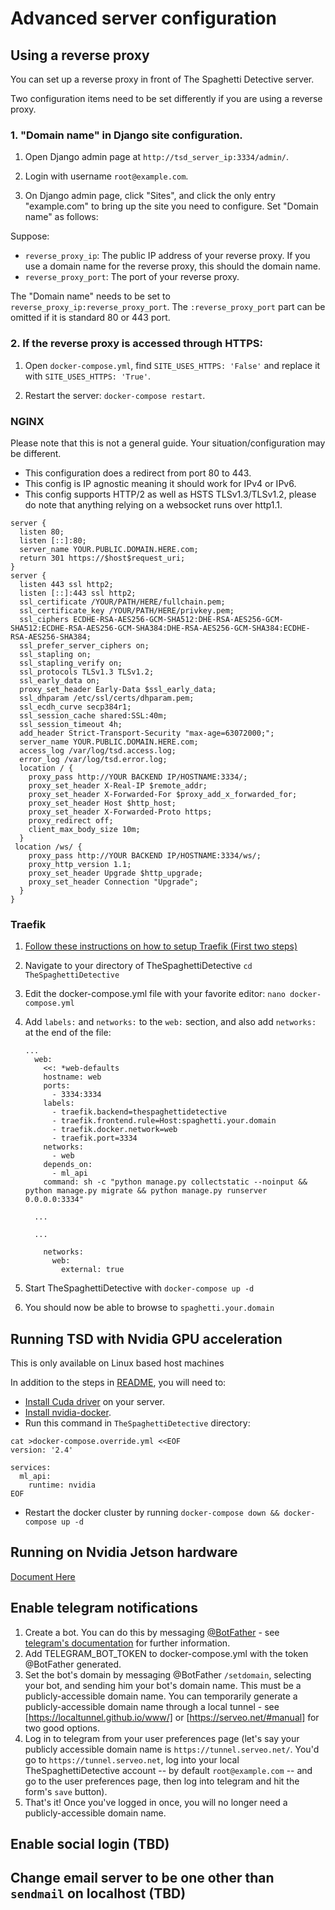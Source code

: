 
# Advanced server configuration

## Using a reverse proxy

You can set up a reverse proxy in front of The Spaghetti Detective server.

Two configuration items need to be set differently if you are using a reverse proxy.

### 1. "Domain name" in Django site configuration.

1. Open Django admin page at `http://tsd_server_ip:3334/admin/`.

2. Login with username `root@example.com`.

3. On Django admin page, click "Sites", and click the only entry "example.com" to bring up the site you need to configure. Set "Domain name" as follows:

Suppose:

* `reverse_proxy_ip`: The public IP address of your reverse proxy. If you use a domain name for the reverse proxy, this should the domain name.
* `reverse_proxy_port`: The port of your reverse proxy.

The "Domain name" needs to be set to `reverse_proxy_ip:reverse_proxy_port`. The `:reverse_proxy_port` part can be omitted if it is standard 80 or 443 port.

### 2. If the reverse proxy is accessed through HTTPS:

1. Open `docker-compose.yml`, find `SITE_USES_HTTPS: 'False'` and replace it with `SITE_USES_HTTPS: 'True'`.

2. Restart the server: `docker-compose restart`.

### NGINX

Please note that this is not a general guide. Your situation/configuration may be different.

* This configuration does a redirect from port 80 to 443.
* This config is IP agnostic meaning it should work for IPv4 or IPv6.
* This config supports HTTP/2 as well as HSTS TLSv1.3/TLSv1.2, please do note that anything relying on a websocket runs over http1.1.

```
server {
  listen 80;
  listen [::]:80;
  server_name YOUR.PUBLIC.DOMAIN.HERE.com;
  return 301 https://$host$request_uri;
}
server {
  listen 443 ssl http2;
  listen [::]:443 ssl http2;
  ssl_certificate /YOUR/PATH/HERE/fullchain.pem;
  ssl_certificate_key /YOUR/PATH/HERE/privkey.pem;
  ssl_ciphers ECDHE-RSA-AES256-GCM-SHA512:DHE-RSA-AES256-GCM-SHA512:ECDHE-RSA-AES256-GCM-SHA384:DHE-RSA-AES256-GCM-SHA384:ECDHE-RSA-AES256-SHA384;
  ssl_prefer_server_ciphers on;
  ssl_stapling on;
  ssl_stapling_verify on;
  ssl_protocols TLSv1.3 TLSv1.2;
  ssl_early_data on;
  proxy_set_header Early-Data $ssl_early_data;
  ssl_dhparam /etc/ssl/certs/dhparam.pem;
  ssl_ecdh_curve secp384r1;
  ssl_session_cache shared:SSL:40m;
  ssl_session_timeout 4h;
  add_header Strict-Transport-Security "max-age=63072000;";
  server_name YOUR.PUBLIC.DOMAIN.HERE.com;
  access_log /var/log/tsd.access.log;
  error_log /var/log/tsd.error.log;
  location / {
    proxy_pass http://YOUR BACKEND IP/HOSTNAME:3334/;
    proxy_set_header X-Real-IP $remote_addr;
    proxy_set_header X-Forwarded-For $proxy_add_x_forwarded_for;
    proxy_set_header Host $http_host;
    proxy_set_header X-Forwarded-Proto https;
    proxy_redirect off;
    client_max_body_size 10m;
  }
 location /ws/ {
    proxy_pass http://YOUR BACKEND IP/HOSTNAME:3334/ws/;
    proxy_http_version 1.1;
    proxy_set_header Upgrade $http_upgrade;
    proxy_set_header Connection "Upgrade";
  }
}
```

### Traefik

1. [Follow these instructions on how to setup Traefik (First two steps)](https://www.digitalocean.com/community/tutorials/how-to-use-traefik-as-a-reverse-proxy-for-docker-containers-on-debian-9)

1. Navigate to your directory of TheSpaghettiDetective `cd TheSpaghettiDetective`

1. Edit the docker-compose.yml file with your favorite editor: `nano docker-compose.yml`

1. Add `labels:` and `networks:` to the `web:` section, and also add `networks:` at the end of the file:

    ```
    ...
      web:
        <<: *web-defaults
        hostname: web
        ports:
          - 3334:3334
        labels:
          - traefik.backend=thespaghettidetective
          - traefik.frontend.rule=Host:spaghetti.your.domain
          - traefik.docker.network=web
          - traefik.port=3334
        networks:
          - web
        depends_on:
          - ml_api
        command: sh -c "python manage.py collectstatic --noinput && python manage.py migrate && python manage.py runserver 0.0.0.0:3334"

      ...

      ...

        networks:
          web:
            external: true
      ```

1. Start TheSpaghettiDetective with `docker-compose up -d`

1. You should now be able to browse to `spaghetti.your.domain`

## Running TSD with Nvidia GPU acceleration

This is only available on Linux based host machines

In addition to the steps in [README](../README.md), you will need to:

- [Install Cuda driver](https://docs.nvidia.com/cuda/cuda-installation-guide-linux/index.html) on your server.
- [Install nvidia-docker](https://github.com/NVIDIA/nvidia-docker).
- Run this command in `TheSpaghettiDetective` directory:
```
cat >docker-compose.override.yml <<EOF
version: '2.4'

services:
  ml_api:
    runtime: nvidia
EOF
```
- Restart the docker cluster by running `docker-compose down && docker-compose up -d`

## Running on Nvidia Jetson hardware

[Document Here](jetson_guide.md)

## Enable telegram notifications

1. Create a bot. You can do this by messaging [@BotFather](https://t.me/botfather) - see [telegram's documentation](https://core.telegram.org/bots#3-how-do-i-create-a-bot) for further information.
2. Add TELEGRAM_BOT_TOKEN to docker-compose.yml with the token @BotFather generated.
3. Set the bot's domain by messaging @BotFather `/setdomain`, selecting your bot, and sending him your bot's domain name. This must be a publicly-accessible domain name. You can temporarily generate a publicly-accessible domain name through a local tunnel - see [https://localtunnel.github.io/www/] or [https://serveo.net/#manual] for two good options.
4. Log in to telegram from your user preferences page (let's say your publicly accessible domain name is `https://tunnel.serveo.net/`. You'd go to `https://tunnel.serveo.net`, log into your local TheSpaghettiDetective account -- by default `root@example.com` -- and go to the user preferences page, then log into telegram and hit the form's `save` button).
5. That's it! Once you've logged in once, you will no longer need a publicly-accessible domain name.

## Enable social login (TBD)

## Change email server to be one other than `sendmail` on localhost (TBD)
